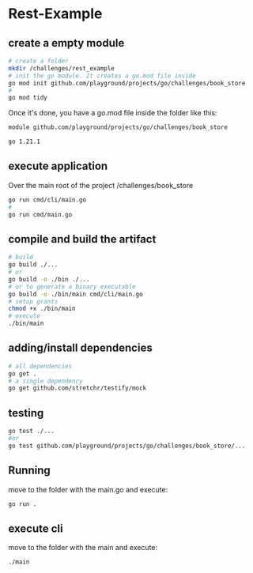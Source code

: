 # Rest-Example

## create a empty module

```bash
# create a folder
mkdir /challenges/rest_example
# init the go module. It creates a go.mod file inside
go mod init github.com/playground/projects/go/challenges/book_store
#
go mod tidy
```
Once it's done, you have a go.mod file inside the folder like this: 

```bash
module github.com/playground/projects/go/challenges/book_store

go 1.21.1
```

## execute application

Over the main root of the project /challenges/book_store

```bash
go run cmd/cli/main.go
# 
go run cmd/main.go
```

## compile and build the artifact

```bash
# build
go build ./...
# or
go build -o ./bin ./...
# or to generate a binary executable
go build -o ./bin/main cmd/cli/main.go
# setup grants
chmod +x ./bin/main
# execute
./bin/main 
```

## adding/install dependencies 

```bash
# all dependencies
go get .
# a single dependency
go get github.com/stretchr/testify/mock
```

## testing
```bash
go test ./...
#or
go test github.com/playground/projects/go/challenges/book_store/...
```

## Running
move to the folder with the main.go and execute:
```bash
go run .
```

## execute cli
move to the folder with the main and execute:
```bash
./main
```